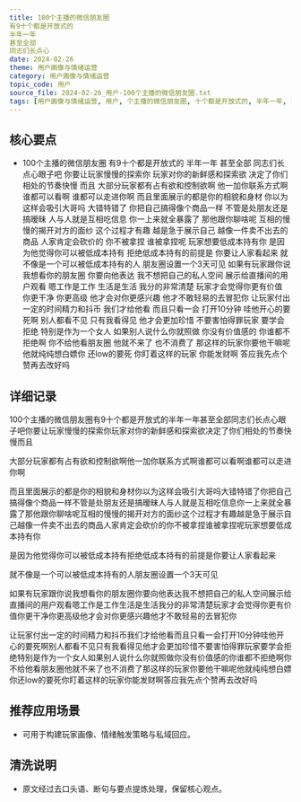 ```yaml
---
title: 100个主播的微信朋友圈
有9十个都是开放式的
半年一年
甚至全部
同志们长点心
date: 2024-02-26
theme: 用户画像与情绪运营
category: 用户画像与情绪运营
topic_code: 用户
source_file: 2024-02-26_用户-100个主播的微信朋友圈.txt
tags: [用户画像与情绪运营, 用户, 个主播的微信朋友圈, 十个都是开放式的, 半年一年, 甚至全部, 同志们长点心眼子吧]
---
```


## 核心要点
- 100个主播的微信朋友圈
有9十个都是开放式的
半年一年
甚至全部
同志们长点心眼子吧
你要让玩家慢慢的探索你
玩家对你的新鲜感和探索欲
决定了你们相处的节奏快慢
而且
大部分玩家都有占有欲和控制欲啊
他一加你联系方式啊
谁都可以看啊
谁都可以走进你啊
而且里面展示的都是你的相貌和身材
你以为这样会吸引大哥吗
大错特错了
你把自己搞得像个商品一样
不管是处朋友还是搞暧昧
人与人就是互相吃信息
你一上来就全暴露了
那他跟你聊啥呢
互相的慢慢的揭开对方的面纱
这个过程才有趣
越是急于展示自己
越像一件卖不出去的商品
人家肯定会砍价的
你不被拿捏
谁被拿捏呢
玩家想要低成本持有你
是因为他觉得你可以被低成本持有
拒绝低成本持有的前提是
你要让人家看起来
就不像是一个可以被低成本持有的人
朋友圈设置一个3天可见
如果有玩家跟你说我想看你的朋友圈
你要向他表达
我不想把自己的私人空间
展示给直播间的用户观看
嗯工作是工作
生活是生活
我分的非常清楚
玩家才会觉得你更有价值
你更干净
你更高级
他才会对你更感兴趣
他才不敢轻易的去冒犯你
让玩家付出一定的时间精力和抖币
我们才给他看
而且只看一会
打开10分钟
哇他开心的要死啊
别人都看不见
只有我看得见
他才会更加珍惜
不要害怕得罪玩家
要学会拒绝
特别是作为一个女人
如果别人说什么你就照做
你没有价值感的
你谁都不拒绝啊
你不给他看朋友圈
他就不来了
也不消费了
那这样的玩家你要他干嘛呢
他就纯纯想白嫖你
还low的要死
你盯着这样的玩家
你能发财啊
答应我先点个赞再去改好吗

## 详细记录

100个主播的微信朋友圈有9十个都是开放式的半年一年甚至全部同志们长点心眼子吧你要让玩家慢慢的探索你玩家对你的新鲜感和探索欲决定了你们相处的节奏快慢而且

大部分玩家都有占有欲和控制欲啊他一加你联系方式啊谁都可以看啊谁都可以走进你啊

而且里面展示的都是你的相貌和身材你以为这样会吸引大哥吗大错特错了你把自己搞得像个商品一样不管是处朋友还是搞暧昧人与人就是互相吃信息你一上来就全暴露了那他跟你聊啥呢互相的慢慢的揭开对方的面纱这个过程才有趣越是急于展示自己越像一件卖不出去的商品人家肯定会砍价的你不被拿捏谁被拿捏呢玩家想要低成本持有你

是因为他觉得你可以被低成本持有拒绝低成本持有的前提是你要让人家看起来

就不像是一个可以被低成本持有的人朋友圈设置一个3天可见

如果有玩家跟你说我想看你的朋友圈你要向他表达我不想把自己的私人空间展示给直播间的用户观看嗯工作是工作生活是生活我分的非常清楚玩家才会觉得你更有价值你更干净你更高级他才会对你更感兴趣他才不敢轻易的去冒犯你

让玩家付出一定的时间精力和抖币我们才给他看而且只看一会打开10分钟哇他开心的要死啊别人都看不见只有我看得见他才会更加珍惜不要害怕得罪玩家要学会拒绝特别是作为一个女人如果别人说什么你就照做你没有价值感的你谁都不拒绝啊你不给他看朋友圈他就不来了也不消费了那这样的玩家你要他干嘛呢他就纯纯想白嫖你还low的要死你盯着这样的玩家你能发财啊答应我先点个赞再去改好吗

## 推荐应用场景
- 可用于构建玩家画像、情绪触发策略与私域回应。

## 清洗说明
- 原文经过去口头语、断句与要点提炼处理，保留核心观点。